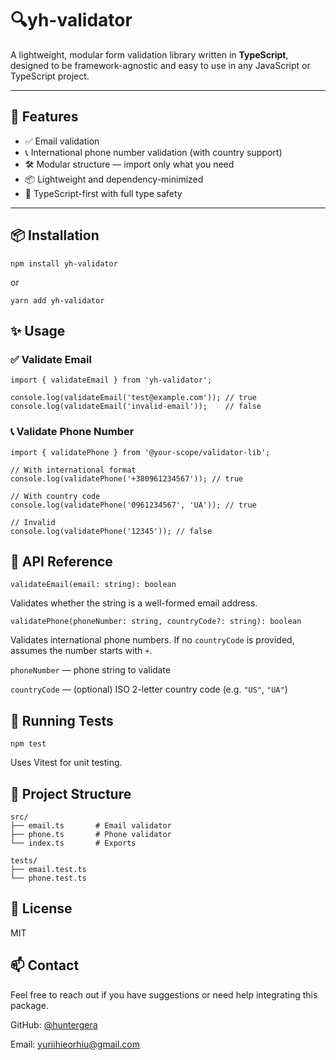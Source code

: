 # 🔍yh-validator

A lightweight, modular form validation library written in **TypeScript**, designed to be framework-agnostic and easy to use in any JavaScript or TypeScript project.

---

## 🚀 Features

- ✅ Email validation
- 📞 International phone number validation (with country support)
- 🛠 Modular structure — import only what you need
- 📦 Lightweight and dependency-minimized
- 🔐 TypeScript-first with full type safety

---

## 📦 Installation

```
npm install yh-validator
```
or
```
yarn add yh-validator
```

## ✨ Usage
### ✅ Validate Email
```
import { validateEmail } from 'yh-validator';

console.log(validateEmail('test@example.com')); // true
console.log(validateEmail('invalid-email'));    // false
```

### 📞 Validate Phone Number
```
import { validatePhone } from '@your-scope/validator-lib';

// With international format
console.log(validatePhone('+380961234567')); // true

// With country code
console.log(validatePhone('0961234567', 'UA')); // true

// Invalid
console.log(validatePhone('12345')); // false
```

## 📘 API Reference
`validateEmail(email: string): boolean`

Validates whether the string is a well-formed email address.

`validatePhone(phoneNumber: string, countryCode?: string): boolean`

Validates international phone numbers. If no `countryCode` is provided, assumes the number starts with `+`.

`phoneNumber` — phone string to validate

`countryCode` — (optional) ISO 2-letter country code (e.g. `"US"`, `"UA"`)

## 🧪 Running Tests
```
npm test
```
Uses Vitest for unit testing.

## 📁 Project Structure
```
src/
├── email.ts       # Email validator
├── phone.ts       # Phone validator
└── index.ts       # Exports

tests/
├── email.test.ts
└── phone.test.ts
```

## 📄 License
MIT


## 📫 Contact
Feel free to reach out if you have suggestions or need help integrating this package.

GitHub: [@huntergera](https://github.com/huntergera)

Email: [yuriihieorhiu@gmail.com](mailto:yuriihieorhiu@gmail.com)

